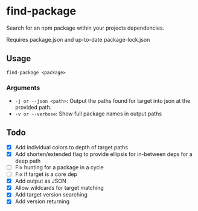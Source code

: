 # find-package

Search for an npm package within your projects dependencies.

Requires package.json and up-to-date package-lock.json

## Usage

`find-package <package>`

### Arguments

-   `-j or --json <path>`: Output the paths found for target into json at the provided path.
-   `-v or --verbose`: Show full package names in output paths

## Todo

-   [x] Add individual colors to depth of target paths
-   [x] Add shorten/extended flag to provide ellipsis for in-between deps for a deep path
-   [ ] Fix hunting for a package in a cycle
-   [ ] Fix if target is a core dep
-   [x] Add output as JSON
-   [x] Allow wildcards for target matching
-   [x] Add target version searching
-   [x] Add version returning
